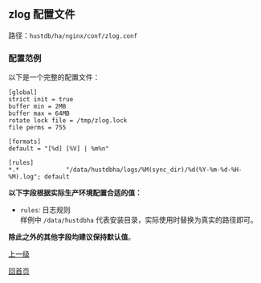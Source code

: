 zlog 配置文件
--

路径：`hustdb/ha/nginx/conf/zlog.conf`

### 配置范例 ###

以下是一个完整的配置文件：

    [global]
	strict init = true
	buffer min = 2MB
	buffer max = 64MB
	rotate lock file = /tmp/zlog.lock
	file perms = 755
	
	[formats]
	default = "[%d] [%V] | %m%n"
	
	[rules]
	*.*             "/data/hustdbha/logs/%M(sync_dir)/%d(%Y-%m-%d-%H-%M).log"; default


**以下字段根据实际生产环境配置合适的值：**

* `rules`: 日志规则  
样例中 `/data/hustdbha` 代表安装目录，实际使用时替换为真实的路径即可。

**除此之外的其他字段均建议保持默认值**。

[上一级](conf.md)

[回首页](../../index.md)